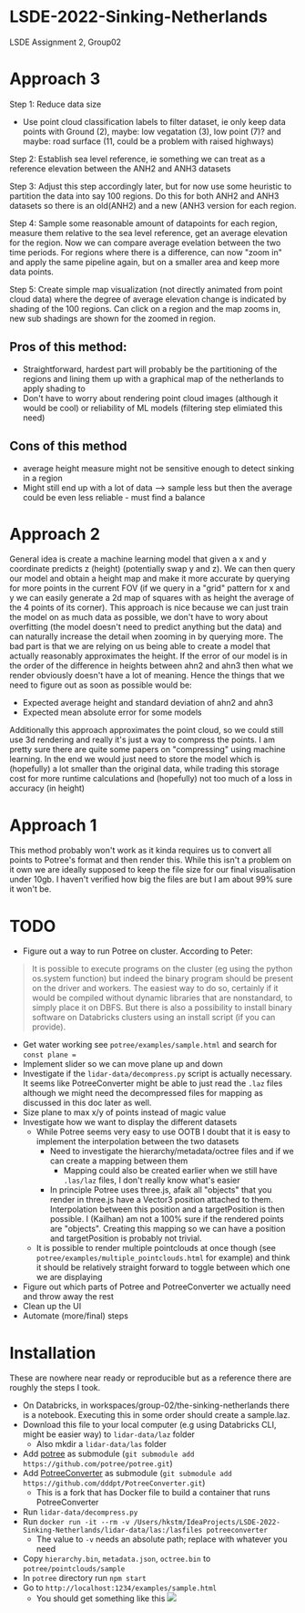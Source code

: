 # LSDE-2022-Sinking-Netherlands
LSDE Assignment 2, Group02

# Approach 3

Step 1: Reduce data size
  - Use point cloud classification labels to filter dataset, ie only keep data points with Ground (2), maybe: low vegatation (3), low point (7)? and maybe: road surface (11, could be a problem with raised highways) 
  
Step 2: Establish sea level reference, ie something we can treat as a reference elevation between the ANH2 and ANH3 datasets

Step 3: Adjust this step accordingly later, but for now use some heuristic to partition the data into say 100 regions. Do this for both ANH2 and ANH3 datasets so there is an old(ANH2) and a new (ANH3 version for each region.

Step 4: Sample some reasonable amount of datapoints for each region, measure them relative to the sea level reference, get an average elevation for the region. Now we can compare average evelation between the two time periods. For regions where there is a difference, can now "zoom in" and apply the same pipeline again, but on a smaller area and keep more data points.

Step 5: Create simple map visualization (not directly animated from point cloud data) where the degree of average elevation change is indicated by shading of the 100 regions. Can click on a region and the map zooms in, new sub shadings are shown for the zoomed in region. 

## Pros of this method:
 - Straightforward, hardest part will probably be the partitioning of the regions and lining them up with a graphical map of the netherlands to apply shading to
 - Don't have to worry about rendering point cloud images (although it would be cool) or reliability of ML models (filtering step elimiated this need)
## Cons of this method
- average height measure might not be sensitive enough to detect sinking in a region
- Might still end up with a lot of data --> sample less but then the average could be even less reliable - must find a balance

# Approach 2
General idea is create a machine learning model that given a x and y coordinate predicts z (height) (potentially swap y and z). We can then query our model and obtain a height map and make it more accurate by querying for more points in the current FOV (if we query in a "grid" pattern for x and y we can easily generate a 2d map of squares with as height the average of the 4 points of its corner). This approach is nice because we can just train the model on as much data as possible, we don't have to wory about overfitting (the model doesn't need to predict anything but the data) and can naturally increase the detail when zooming in by querying more. The bad part is that we are relying on us being able to create a model that actually reasonably approximates the height. If the error of our model is in the order of the difference in heights between ahn2 and ahn3 then what we render obviously doesn't have a lot of meaning. Hence the things that we need to figure out as soon as possible would be:

- Expected average height and standard deviation of ahn2 and ahn3
- Expected mean absolute error for some models

Additionally this approach approximates the point cloud, so we could still use 3d rendering and really it's just a way to compress the points. I am pretty sure there are quite some papers on "compressing" using machine learning. In the end we would just need to store the model which is (hopefully) a lot smaller than the original data, while trading this storage cost for more runtime calculations and (hopefully) not too much of a loss in accuracy (in height)

# Approach 1
This method probably won't work as it kinda requires us to convert all points to Potree's format and then render this. While this isn't a problem on it own we are ideally supposed to keep the file size for our final visualisation under 10gb. I haven't verified how big the files are but I am about 99% sure it won't be.
# TODO
- Figure out a way to run Potree on cluster. According to Peter:
> It is possible to execute programs on the cluster (eg using the python os.system function) but indeed the binary program should be present on the driver and workers. The easiest way to do so, certainly if it would be compiled without dynamic libraries that are nonstandard, to simply place it on DBFS. But there is also a possibility to install binary software on Databricks clusters using an install script (if you can provide).
- Get water working see `potree/examples/sample.html` and search for `const plane =`
- Implement slider so we can move plane up and down
- Investigate if the `lidar-data/decompress.py` script is actually necessary. It seems like PotreeConverter might be able to just read the `.laz` files although we might need the decompressed files for mapping as discussed in this doc later as well.
- Size plane to max x/y of points instead of magic value
- Investigate how we want to display the different datasets
  - While Potree seems very easy to use OOTB I doubt that it is easy to implement the interpolation between the two datasets
    - Need to investigate the hierarchy/metadata/octree files and if we can create a mapping between them
      - Mapping could also be created earlier when we still have `.las/laz` files, I don't really know what's easier
    - In principle Potree uses three.js, afaik all "objects" that you render in three.js have a Vector3 position attached to them. Interpolation between this position and a targetPosition is then possible. I (Kailhan) am not a 100% sure if the rendered points are "objects". Creating this mapping so we can have a position and targetPosition is probably not trivial.
  - It is possible to render multiple pointclouds at once though (see `potree/examples/multiple_pointclouds.html` for example) and think it should be relatively straight forward to toggle between which one we are displaying
- Figure out which parts of Potree and PotreeConverter we actually need and throw away the rest
- Clean up the UI
- Automate (more/final) steps

# Installation

These are nowhere near ready or reproducible but as a reference there are roughly the steps I took.

- On Databricks, in workspaces/group-02/the-sinking-netherlands there is a notebook. Executing this in some order should create a sample.laz.
- Download this file to your local computer (e.g using Databricks CLI, might be easier way) to `lidar-data/laz` folder
  - Also mkdir a `lidar-data/las` folder
- Add [potree](https://github.com/potree/potree) as submodule (`git submodule add https://github.com/potree/potree.git`)
- Add [PotreeConverter](https://github.com/potree/PotreeConverter) as submodule (`git submodule add  https://github.com/dddpt/PotreeConverter.git`)
  - This is a fork that has Docker file to build a container that runs PotreeConverter
- Run `lidar-data/decompress.py`
- Run `docker run -it --rm -v /Users/hkstm/IdeaProjects/LSDE-2022-Sinking-Netherlands/lidar-data/las:/lasfiles potreeconverter`
  - The value to `-v` needs an absolute path; replace with whatever you need
- Copy `hierarchy.bin`, `metadata.json`, `octree.bin` to `potree/pointclouds/sample`
- In `potree` directory run `npm start`
- Go to `http://localhost:1234/examples/sample.html`
  - You should get something like this
![](state-of-potree.png)
